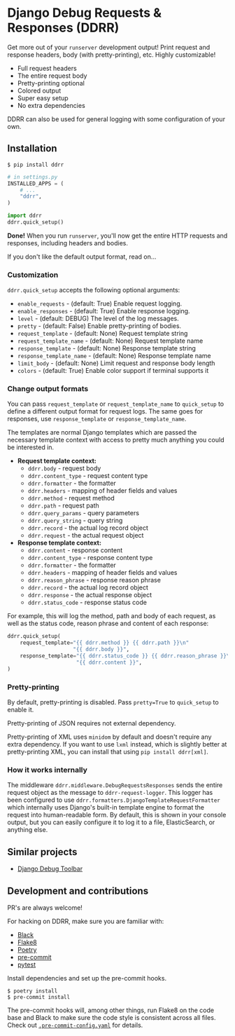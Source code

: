# Django Debug Requests & Responses (DDRR)

Get more out of your `runserver` development output! Print request and response
headers, body (with pretty-printing), etc.  Highly customizable!

- Full request headers
- The entire request body
- Pretty-printing optional
- Colored output
- Super easy setup
- No extra dependencies

DDRR can also be used for general logging with some configuration of your own.

## Installation

```
$ pip install ddrr
```

```python
# in settings.py
INSTALLED_APPS = (
    # ...
    "ddrr",
)

import ddrr
ddrr.quick_setup()
```

**Done!** When you run `runserver`, you'll now get the entire HTTP requests and
responses, including headers and bodies.

If you don't like the default output format, read on...

### Customization

`ddrr.quick_setup` accepts the following optional arguments:

- `enable_requests` - (default: True) Enable request logging.
- `enable_responses` - (default: True) Enable response logging.
- `level` - (default: DEBUG) The level of the log messages.
- `pretty` - (default: False) Enable pretty-printing of bodies.
- `request_template` - (default: None) Request template string
- `request_template_name` - (default: None) Request template name
- `response_template` - (default: None) Response template string
- `response_template_name` - (default: None) Response template name
- `limit_body` - (default: None) Limit request and response body length
- `colors` - (default: True) Enable color support if terminal supports it

### Change output formats

You can pass `request_template` or `request_template_name` to `quick_setup` to
define a different output format for request logs. The same goes for responses,
use `response_template` or `response_template_name`.

The templates are normal Django templates which are passed the necessary
template context with access to pretty much anything you could be interested in.

- **Request template context:**
  - `ddrr.body` - request body
  - `ddrr.content_type` - request content type
  - `ddrr.formatter` - the formatter
  - `ddrr.headers` - mapping of header fields and values
  - `ddrr.method` - request method
  - `ddrr.path` - request path
  - `ddrr.query_params` - query parameters
  - `ddrr.query_string` - query string
  - `ddrr.record` - the actual log record object
  - `ddrr.request` - the actual request object
- **Response template context:**
  - `ddrr.content` - response content
  - `ddrr.content_type` - response content type
  - `ddrr.formatter` - the formatter
  - `ddrr.headers` - mapping of header fields and values
  - `ddrr.reason_phrase` - response reason phrase
  - `ddrr.record` - the actual log record object
  - `ddrr.response` - the actual response object
  - `ddrr.status_code` - response status code

For example, this will log the method, path and body of each request, as well
as the status code, reason phrase and content of each response:

```python
ddrr.quick_setup(
    request_template="{{ ddrr.method }} {{ ddrr.path }}\n"
                     "{{ ddrr.body }}",
    response_template="{{ ddrr.status_code }} {{ ddrr.reason_phrase }}\n"
                      "{{ ddrr.content }}",
)
```

### Pretty-printing

By default, pretty-printing is disabled. Pass `pretty=True` to `quick_setup` to
enable it.

Pretty-printing of JSON requires not external dependency.

Pretty-printing of XML uses `minidom` by default and doesn't require any extra
dependency. If you want to use `lxml` instead, which is slightly better at
pretty-printing XML, you can install that using `pip install ddrr[xml]`.

### How it works internally

The middleware `ddrr.middleware.DebugRequestsResponses` sends the entire
request object as the message to `ddrr-request-logger`.  This logger has been
configured to use `ddrr.formatters.DjangoTemplateRequestFormatter` which
internally uses Django's built-in template engine to format the request into
human-readable form. By default, this is shown in your console output, but you
can easily configure it to log it to a file, ElasticSearch, or anything else.

## Similar projects

- [Django Debug Toolbar](https://django-debug-toolbar.readthedocs.io)

## Development and contributions

PR's are always welcome!

For hacking on DDRR, make sure you are familiar with:

- [Black](https://github.com/ambv/black)
- [Flake8](http://flake8.pycqa.org/)
- [Poetry](https://poetry.eustace.io/)
- [pre-commit](https://github.com/pre-commit/pre-commit)
- [pytest](https://docs.pytest.org)

Install dependencies and set up the pre-commit hooks.

```
$ poetry install
$ pre-commit install
```

The pre-commit hooks will, among other things, run Flake8 on the code base and
Black to make sure the code style is consistent across all files.  Check out
[`.pre-commit-config.yaml`](.pre-commit-config.yaml) for details.
